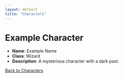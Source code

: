 ```yaml
---
layout: default
title: "Character1"
---
```


# Example Character

- **Name**: Example Name
- **Class**: Wizard
- **Description**: A mysterious character with a dark past.

[Back to Characters](character_index)
